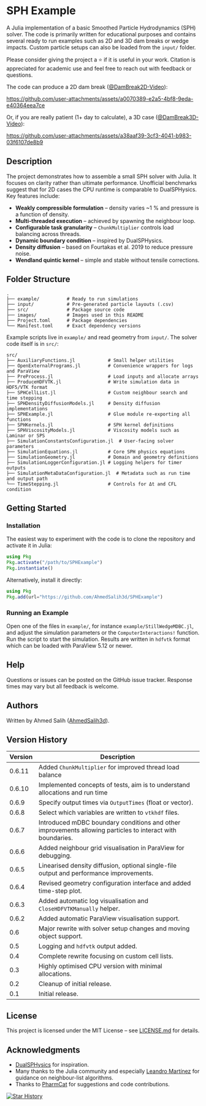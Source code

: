 # SPH Example

A Julia implementation of a basic Smoothed Particle Hydrodynamics (SPH) solver. The code is primarily written for educational purposes and contains several ready to run examples such as 2D and 3D dam breaks or wedge impacts. Custom particle setups can also be loaded from the `input/` folder.

Please consider giving the project a :star: if it is useful in your work. Citation is appreciated for academic use and feel free to reach out with feedback or questions.

The code can produce a 2D dam break ([@DamBreak2D-Video](https://www.youtube.com/watch?v=7kDVjZkc_TI)):

https://github.com/user-attachments/assets/a0070389-e2a5-4bf8-9eda-e40364eea7ce

Or, if you are really patient (1+ day to calculate), a 3D case ([@DamBreak3D-Video](https://www.youtube.com/watch?v=_2e6LopvIe8)):

https://github.com/user-attachments/assets/a38aaf39-3cf3-4041-b983-03f6107de8b9

## Description


The project demonstrates how to assemble a small SPH solver with Julia. It focuses on clarity rather than ultimate performance. Unofficial benchmarks suggest that for 2D cases the CPU runtime is comparable to DualSPHysics. Key features include:

- **Weakly compressible formulation** – density varies ~1 % and pressure is a function of density.
- **Multi-threaded execution** – achieved by spawning the neighbour loop.
- **Configurable task granularity** – `ChunkMultiplier` controls load balancing across threads.
- **Dynamic boundary condition** – inspired by DualSPHysics.
- **Density diffusion** – based on Fourtakas et al. 2019 to reduce pressure noise.
- **Wendland quintic kernel** – simple and stable without tensile corrections.

## Folder Structure

```
.
├── example/          # Ready to run simulations
├── input/            # Pre-generated particle layouts (.csv)
├── src/              # Package source code
├── images/           # Images used in this README
├── Project.toml      # Package dependencies
└── Manifest.toml     # Exact dependency versions
```

Example scripts live in `example/` and read geometry from `input/`. The solver code itself is in `src/`:

```
src/
├── AuxiliaryFunctions.jl            # Small helper utilities
├── OpenExternalPrograms.jl          # Convenience wrappers for logs and ParaView
├── PreProcess.jl                    # Load inputs and allocate arrays
├── ProduceHDFVTK.jl                 # Write simulation data in HDF5/VTK format
├── SPHCellList.jl                   # Custom neighbour search and time stepping
├── SPHDensityDiffusionModels.jl     # Density diffusion implementations
├── SPHExample.jl                    # Glue module re-exporting all functions
├── SPHKernels.jl                    # SPH kernel definitions
├── SPHViscosityModels.jl            # Viscosity models such as Laminar or SPS
├── SimulationConstantsConfiguration.jl  # User-facing solver parameters
├── SimulationEquations.jl           # Core SPH physics equations
├── SimulationGeometry.jl            # Domain and geometry definitions
├── SimulationLoggerConfiguration.jl # Logging helpers for timer outputs
├── SimulationMetaDataConfiguration.jl  # Metadata such as run time and output path
└── TimeStepping.jl                  # Controls for Δt and CFL condition
```

## Getting Started

### Installation

The easiest way to experiment with the code is to clone the repository and activate it in Julia:

```julia
using Pkg
Pkg.activate("/path/to/SPHExample")
Pkg.instantiate()
```

Alternatively, install it directly:

```julia
using Pkg
Pkg.add(url="https://github.com/AhmedSalih3d/SPHExample")
```

### Running an Example

Open one of the files in `example/`, for instance `example/StillWedgeMDBC.jl`, and adjust the simulation parameters or the `ComputerInteractions!` function. Run the script to start the simulation. Results are written in `hdfvtk` format which can be loaded with ParaView 5.12 or newer.

## Help

Questions or issues can be posted on the GitHub issue tracker. Response times may vary but all feedback is welcome.

## Authors

Written by Ahmed Salih ([AhmedSalih3d](https://github.com/AhmedSalih3d)).

## Version History

| Version | Description |
|---------|-------------|
| 0.6.11 | Added `ChunkMultiplier` for improved thread load balance |
| 0.6.10 | Implemented concepts of tests, aim is to understand allocations and run time |
| 0.6.9  | Specify output times via `OutputTimes` (float or vector). |
| 0.6.8  | Select which variables are written to `vtkhdf` files. |
| 0.6.7  | Introduced mDBC boundary conditions and other improvements allowing particles to interact with boundaries. |
| 0.6.6  | Added neighbour grid visualisation in ParaView for debugging. |
| 0.6.5  | Linearised density diffusion, optional single-file output and performance improvements. |
| 0.6.4  | Revised geometry configuration interface and added time-step plot. |
| 0.6.3  | Added automatic log visualisation and `CloseHDFVTKManually` helper. |
| 0.6.2  | Added automatic ParaView visualisation support. |
| 0.6    | Major rewrite with solver setup changes and moving object support. |
| 0.5    | Logging and `hdfvtk` output added. |
| 0.4    | Complete rewrite focusing on custom cell lists. |
| 0.3    | Highly optimised CPU version with minimal allocations. |
| 0.2    | Cleanup of initial release. |
| 0.1    | Initial release. |

## License

This project is licensed under the MIT License – see [LICENSE.md](LICENSE.md) for details.

## Acknowledgments

- [DualSPHysics](https://dual.sphysics.org/) for inspiration.
- Many thanks to the Julia community and especially [Leandro Martínez](https://github.com/lmiq) for guidance on neighbour-list algorithms.
- Thanks to [PharmCat](https://github.com/PharmCat) for suggestions and code contributions.

[![Star History](https://api.star-history.com/svg?repos=AhmedSalih3d/SPHExample)](https://star-history.com/#AhmedSalih3d/SPHExample)

